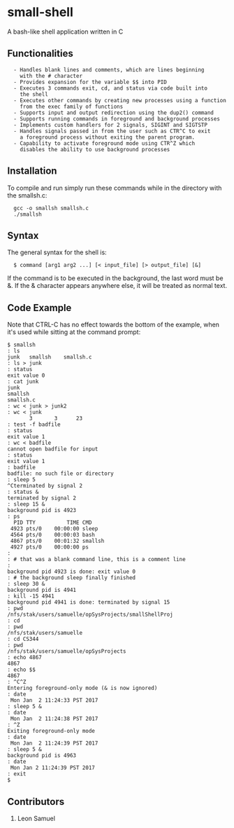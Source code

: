 # small-shell

A bash-like shell application written in C
 	
## Functionalities
  ```
    - Handles blank lines and comments, which are lines beginning 
      with the # character
    - Provides expansion for the variable $$ into PID
    - Executes 3 commands exit, cd, and status via code built into 
      the shell
    - Executes other commands by creating new processes using a function 
      from the exec family of functions
    - Supports input and output redirection using the dup2() command
    - Supports running commands in foreground and background processes
    - Implements custom handlers for 2 signals, SIGINT and SIGTSTP 
    - Handles signals passed in from the user such as CTR^C to exit 
      a foreground process without exiting the parent program. 
    - Capability to activate foreground mode using CTR^Z which
      disables the ability to use background processes
  ```


## Installation
  To compile and run simply run these commands while in the directory
  with the smallsh.c:
  ```
    gcc -o smallsh smallsh.c
    ./smallsh
  ```

## Syntax
  The general syntax for the shell is:
  ```
    $ command [arg1 arg2 ...] [< input_file] [> output_file] [&]
  ```
  If the command is to be executed in the background, the last word must be &. 
  If the & character appears anywhere else, it will be treated as normal text.
  
 ## Code Example
 Note that CTRL-C has no effect towards the bottom of the example, when it's used
 while sitting at the command prompt:
```
$ smallsh
: ls
junk   smallsh    smallsh.c
: ls > junk
: status
exit value 0
: cat junk
junk
smallsh
smallsh.c
: wc < junk > junk2
: wc < junk
       3       3      23
: test -f badfile
: status
exit value 1
: wc < badfile
cannot open badfile for input
: status
exit value 1
: badfile
badfile: no such file or directory
: sleep 5
^Cterminated by signal 2
: status &
terminated by signal 2
: sleep 15 &
background pid is 4923
: ps
  PID TTY          TIME CMD
 4923 pts/0    00:00:00 sleep
 4564 pts/0    00:00:03 bash
 4867 pts/0    00:01:32 smallsh
 4927 pts/0    00:00:00 ps
:
: # that was a blank command line, this is a comment line
:
background pid 4923 is done: exit value 0
: # the background sleep finally finished
: sleep 30 &
background pid is 4941
: kill -15 4941
background pid 4941 is done: terminated by signal 15
: pwd
/nfs/stak/users/samuelle/opSysProjects/smallShellProj
: cd
: pwd
/nfs/stak/users/samuelle
: cd CS344
: pwd
/nfs/stak/users/samuelle/opSysProjects
: echo 4867
4867
: echo $$
4867
: ^C^Z
Entering foreground-only mode (& is now ignored)
: date
 Mon Jan  2 11:24:33 PST 2017
: sleep 5 &
: date
 Mon Jan  2 11:24:38 PST 2017
: ^Z
Exiting foreground-only mode
: date
 Mon Jan  2 11:24:39 PST 2017
: sleep 5 &
background pid is 4963
: date
 Mon Jan 2 11:24:39 PST 2017
: exit
$
```

## Contributors
1. Leon Samuel
